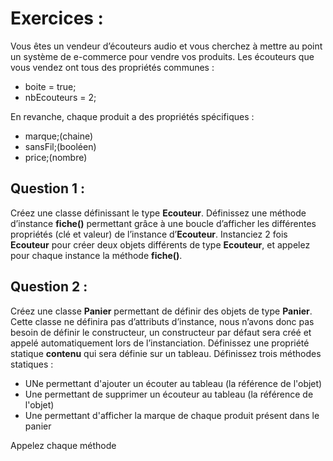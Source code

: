 # Exercices :

Vous êtes un vendeur d’écouteurs audio et vous cherchez à mettre au point un système de e-commerce pour vendre vos produits. Les écouteurs que vous vendez ont tous des propriétés communes :

- boite = true;
- nbEcouteurs = 2;

En revanche, chaque produit a des propriétés spécifiques :

- marque;(chaine)
- sansFil;(booléen)
- price;(nombre)

## Question 1 :

Créez une classe définissant le type **Ecouteur**. Définissez une méthode d’instance **fiche()** permettant grâce à une boucle d’afficher les différentes propriétés (clé et valeur) de l’instance d’**Ecouteur**. Instanciez 2 fois **Ecouteur** pour créer deux objets différents de type **Ecouteur**, et appelez pour chaque instance la méthode **fiche()**.

## Question 2 :

Créez une classe **Panier** permettant de définir des objets de type **Panier**. Cette classe ne définira pas d’attributs d’instance, nous n’avons donc pas besoin de définir le constructeur, un constructeur par défaut sera créé et appelé automatiquement lors de l’instanciation. Définissez une propriété statique **contenu** qui sera définie sur un tableau. Définissez trois méthodes statiques :

- UNe permettant d'ajouter un écouter au tableau (la référence de l'objet)
- Une permettant de supprimer un écouteur au tableau (la référence de l'objet)
- Une permettant d'afficher la marque de chaque produit présent dans le panier

Appelez chaque méthode

